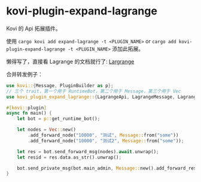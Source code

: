 # kovi-plugin-expand-lagrange

Kovi 的 Api 拓展插件。

使用 ```cargo kovi add expand-lagrange -t <PLUGIN_NAME>``` or ```cargo add kovi-plugin-expand-lagrange -t <PLUGIN_NAME>``` 添加此拓展。

懒得写了，直接看 Lagrange 的文档就行了: [Largrange](https://lagrangedev.github.io/Lagrange.Doc/Lagrange.OneBot/API/Extend/)

合并转发例子：

```rust
use kovi::{Message, PluginBuilder as p};
// 三个 trait，第一个用于 RuntimeBot，第二个用于 Message，第三个用于 Vec
use kovi_plugin_expand_lagrange::{LagrangeApi, LagrangeMessage, LagrangeVec};

#[kovi::plugin]
async fn main() {
    let bot = p::get_runtime_bot();

    let nodes = Vec::new()
        .add_forward_node("10000", "测试", Message::from("some"))
        .add_forward_node("10000", "测试2", Message::from("some"));

    let res = bot.send_forward_msg(nodes).await.unwrap();
    let resid = res.data.as_str().unwrap();

    bot.send_private_msg(bot.main_admin, Message::new().add_forward_resid(resid));
}
```